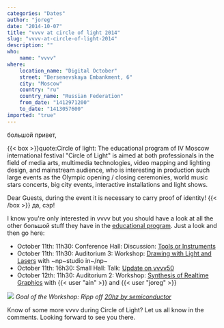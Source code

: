 ```yaml
---
categories: "Dates"
author: "joreg"
date: "2014-10-07"
title: "vvvv at circle of light 2014"
slug: "vvvv-at-circle-of-light-2014"
description: ""
who: 
    name: "vvvv"
where: 
    location_name: "Digital October"
    street: "Bersenevskaya Embankment, 6"
    city: "Moscow"
    country: "ru"
    country_name: "Russian Federation"
    from_date: "1412971200"
    to_date: "1413057600"
imported: "true"
---
```



большой привет,

{{< box >}}quote:Circle of light:
The educational program of IV Moscow international festival "Circle of Light" is aimed at both professionals in the field of media arts, multimedia technologies, video mapping and lighting design, and mainstream audience, who is interesting in production such large events as the Olympic opening / closing ceremonies, world music stars concerts, big city events, interactive installations and light shows.

Dear Guests, during the event it is necessary to carry proof of identity!{{< /box >}}
да, сэр!

I know you're only interested in vvvv but you should have a look at all the other большой stuff they have in the [educational program](http://lightfest.ru/en/educational-program). Just a look and then go here:
* October 11th: 11h30: Conference Hall: Discussion: [Tools or Instruments](http://lightfest.ru/en/educational-program/11th-october/digital-october/conference-hall/orudiya-ili-instrumenty-joreg-markus-els-filip-voprosy-i-otvety/)
* October 11th: 11h30: Auditorium 3: Workshop: [Drawing with Light and Lasers](http://lightfest.ru/en/educational-program/11th-october/digital-october/auditorium-4/risuem-svetom-i-lazerami-invisible/) with ~np~studio in<visible>~/np~
* October 11th: 16h30: Small Hall: Talk: [Update on vvvv50](http://lightfest.ru/en/educational-program/11th-october/digital-october/small-hall/vvvv-next-joreg-voprosy-i-otvety/)
* October 12th: 11h30: Auditorium 2: Workshop: [Synthesis of Realtime Graphics](http://lightfest.ru/en/educational-program/12th-october/digital-october/auditorium-3/sintez-grafiki-v-realnom-vremeni-na-platforme-vvvv-s-primeneniem-avtorskih-dx11-shejderov-joreg-x-stain/) with {{< user "ain" >}} and {{< user "joreg" >}}

![](screenshot1412616957.png)
*Goal of the Workshop: Ripp off [20hz by semiconductor](http://semiconductorfilms.com/art/20hz)*

Know of some more vvvv during Circle of Light? Let us all know in the comments. Looking forward to see you there. 